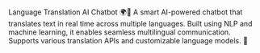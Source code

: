 Language Translation AI Chatbot 🌍🤖
A smart AI-powered chatbot that translates text in real time across multiple languages. Built using NLP and machine learning, it enables seamless multilingual communication. Supports various translation APIs and customizable language models. 🚀

